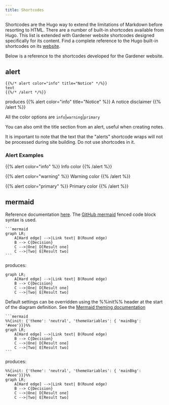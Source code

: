 ```yaml
---
title: Shortcodes
---
```


Shortcodes are the Hugo way to extend the limitations of Markdown before resorting to HTML. There are a number of built-in shortcodes available from Hugo. This list is extended with Gardener website shortcodes designed specifically for its content.
Find a complete reference to the Hugo built-in shortcodes on its [website](https://gohugo.io/content-management/shortcodes/).

Below is a reference to the shortcodes developed for the Gardener website.

## alert
```
{{%/* alert color="info" title="Notice" */%}}
text
{{%/* /alert */%}}
```
produces
{{% alert color="info" title="Notice" %}}
A notice disclaimer
{{% /alert %}}

All the color options are `info`|`warning`|`primary`

You can also omit the title section from an alert, useful when creating notes. 

It is important to note that the text that the "alerts" shortcode wraps will not be processed during site building. Do not use shortcodes in it.

### Alert Examples

{{% alert color="info" %}}
Info color
{{% /alert %}}

{{% alert color="warning" %}}
Warning color
{{% /alert %}}

{{% alert color="primary" %}}
Primary color
{{% /alert %}}

## mermaid
Reference documentation [here](https://mermaid-js.github.io/mermaid/#/README). The [GitHub mermaid](https://github.blog/2022-02-14-include-diagrams-markdown-files-mermaid/) fenced code block syntax is used.

~~~
```mermaid
graph LR;
    A[Hard edge] -->|Link text| B(Round edge)
    B --> C{Decision}
    C -->|One| D[Result one]
    C -->|Two| E[Result two]
```
~~~

produces:

```mermaid
graph LR;
    A[Hard edge] -->|Link text| B(Round edge)
    B --> C{Decision}
    C -->|One| D[Result one]
    C -->|Two| E[Result two]
```

Default settings can be overridden using the %%init%% header at the start of the diagram definition.
See the [Mermaid theming documentation](https://mermaid-js.github.io/mermaid/#/theming?id=themes-at-the-local-or-current-level)

~~~
```mermaid
%%{init: {'theme': 'neutral', 'themeVariables': { 'mainBkg': '#eee'}}}%%
graph LR;
    A[Hard edge] -->|Link text| B(Round edge)
    B --> C{Decision}
    C -->|One| D[Result one]
    C -->|Two| E[Result two]
```
~~~

produces:

```mermaid
%%{init: {'theme': 'neutral', 'themeVariables': { 'mainBkg': '#eee'}}}%%
graph LR;
    A[Hard edge] -->|Link text| B(Round edge)
    B --> C{Decision}
    C -->|One| D[Result one]
    C -->|Two| E[Result two]
```